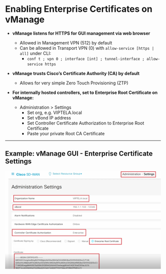 # Enabling Enterprise Certificates on vManage

- **vManage listens for HTTPS for GUI management via web browser**
  - Allowed in Management VPN (512) by default
  - Can be allowed in Transport VPN (0) with `allow-service [https | all]` under CLI:
    - `conf t ; vpn 0 ; interface [int] ; tunnel-interface ; allow-service https`

- **vManage trusts Cisco’s Certificate Authority (CA) by default**
  - Allows for very simple Zero Touch Provisioning (ZTP)

- **For internally hosted controllers, set to Enterprise Root Certificate on vManage:**
  - Administration > Settings
    - Set org, e.g. VIPTELA.local
    - Set vBond IP address
    - Set Controller Certificate Authorization to Enterprise Root Certificate
    - Paste your private Root CA Certificate

---

## Example: vManage GUI - Enterprise Certificate Settings

![vManage Administration Settings](../images/Enabling_Enterprise_Cert_on_vManage.png)
